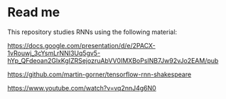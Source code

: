 # Read me

This repository studies RNNs using the following material:

https://docs.google.com/presentation/d/e/2PACX-1vRouwj_3cYsmLrNNI3Uq5gv5-hYp_QFdeoan2GlxKgIZRSejozruAbVV0IMXBoPsINB7Jw92vJo2EAM/pub

https://github.com/martin-gorner/tensorflow-rnn-shakespeare

https://www.youtube.com/watch?v=vq2nnJ4g6N0

